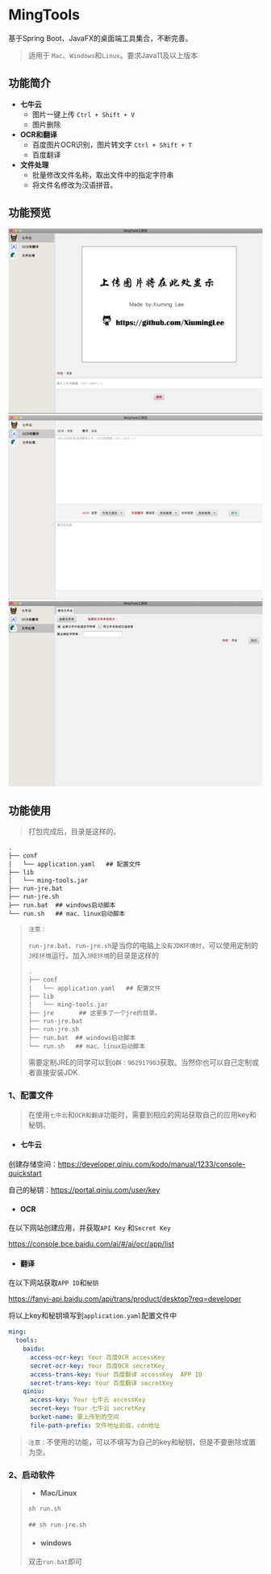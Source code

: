 # MingTools
基于Spring Boot、JavaFX的桌面端工具集合，不断完善。

> 适用于 `Mac`、`Windows`和`Linux`。要求Java11及以上版本

## 功能简介

- **七牛云**
  - 图片一键上传 `Ctrl + Shift + V`
  - 图片删除
- **OCR和翻译**
  - 百度图片OCR识别，图片转文字 `Ctrl + Shift + T`
  - 百度翻译
- **文件处理**
  - 批量修改文件名称，取出文件中的指定字符串
  - 将文件名修改为汉语拼音。

## 功能预览
![](docs/img/qiniu.png)
![](docs/img/ocr_trans.jpg)
![](docs/img/file.png)

## 功能使用

> 打包完成后，目录是这样的。

```shell
.
├── conf
│   └── application.yaml   ## 配置文件
├── lib
│   └── ming-tools.jar
├── run-jre.bat
├── run-jre.sh
├── run.bat  ## windows启动脚本
└── run.sh   ## mac、linux启动脚本
```

> `注意：`
>
> `run-jre.bat`、`run-jre.sh`是当你的电脑上`没有JDK环境时`，可以使用定制的`JRE环境`运行。加入`JRE环境`的目录是这样的
>
> ```shell
> .
> ├── conf
> │   └── application.yaml   ## 配置文件
> ├── lib
> │   └── ming-tools.jar
> ├── jre       ## 这里多了一个jre的目录。
> ├── run-jre.bat
> ├── run-jre.sh
> ├── run.bat  ## windows启动脚本
> └── run.sh   ## mac、linux启动脚本
> ```
>
> 需要定制JRE的同学可以到`Q群：962917903`获取。当然你也可以自己定制或者直接安装JDK.

### 1、配置文件

> 在使用`七牛云`和`OCR和翻译`功能时，需要到相应的网站获取自己的应用key和秘钥。

- #### 七牛云

创建存储空间：https://developer.qiniu.com/kodo/manual/1233/console-quickstart

自己的秘钥：https://portal.qiniu.com/user/key

- #### OCR

在以下网站创建应用，并获取`API Key` 和`Secret Key`

https://console.bce.baidu.com/ai/#/ai/ocr/app/list

- #### 翻译

在以下网站获取`APP ID`和`秘钥`

https://fanyi-api.baidu.com/api/trans/product/desktop?req=developer

将以上key和秘钥填写到`application.yaml`配置文件中

```yaml
ming:
  tools:
    baidu:
      access-ocr-key: Your 百度OCR accessKey
      secret-ocr-key: Your 百度OCR secretKey
      access-trans-key: Your 百度翻译 accessKey  APP ID
      secret-trans-key: Your 百度翻译 secretKey
    qiniu:
      access-key: Your 七牛云 accessKey
      secret-key: Your 七牛云 secretKey
      bucket-name: 要上传到的空间
      file-path-prefix: 文件地址前缀，cdn地址
```

> `注意：`不使用的功能，可以不填写为自己的key和秘钥，但是不要删除或置为空。

### 2、启动软件

> - **Mac/Linux**
>
> ```shell
> sh run.sh
> 
> ## sh run-jre.sh
> ```
>
> - #### windows
>
> 双击`run.bat`即可

